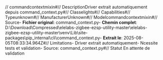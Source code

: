 // commandcontextmixin#// DescriptionDriver extrait automatiquement depuis command_context.py#// Classelights#// Capabilities#// Typeunknown#// ManufacturerUnknown#// Modelcommandcontextmixin#// Source- **Fichier original**: command_context.py- **Chemin complet**: D:\Download\Compressed\elelabs-zigbee-ezsp-utility-master\elelabs-zigbee-ezsp-utility-master\venv\Lib\site-packages\pip\_internal\cli\command_context.py- **Extrait le**: 2025-08-05T08:33:34.964Z#// Limitations- Driver extrait automatiquement- Ncessite tests et validation- Source: command_context.py#// Statut En attente de validation